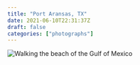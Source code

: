 ```yaml
---
title: "Port Aransas, TX"
date: 2021-06-10T22:31:37Z
draft: false
categories: ["photographs"]
---
```


![Walking the beach of the Gulf of Mexico](/img/photos/port_aransas_2021.jpg)
